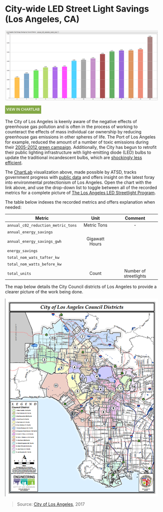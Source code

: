 # City-wide LED Street Light Savings (Los Angeles, CA)

![](./images/lal-001.png)

[![View in ChartLab](../../research/images/new-button.png)](https://apps.axibase.com/chartlab/748691f3/2/#fullscreen)

The City of Los Angeles is keenly aware of the negative effects of greenhouse gas pollution and is often in the process
of working to counteract the effects of mass individual car ownership by reducing greenhouse gas emissions in other spheres of life.
The Port of Los Angeles for example, reduced the amount of a number of toxic emissions during their
[2005-2012 green campaign](../../research/la-port/README.md). Additionally, the City has begun to retrofit their public lighting infrastructure
with light-emitting diode (LED) bulbs to update the traditional incandescent bulbs, which are [shockingly less efficient](https://energy.gov/energysaver/how-energy-efficient-light-bulbs-compare-traditional-incandescents).

The [ChartLab](https://apps.axibase.com/chartlab) visualization above, made possible by ATSD,
tracks government progress with [public data](https://catalog.data.gov/dataset/citywide-led-streetlight-savings) and
offers insight on the latest foray into environmental protectionism of Los Angeles. Open the chart with the link above, and use the
drop-down list to toggle between all of the recorded metrics for a complete picture of [The Los Angeles LED Streetlight Program](https://energy.gov/eere/ssl/text-alternative-version-city-los-angeles-led-streetlight-program).

The table below indexes the recorded metrics and offers explanation when needed:

| Metric | Unit | Comment |
|--------|:----:|:-------:|
| `annual_c02_reduction_metric_tons` | Metric Tons | - |
| `annual_energy_savings` | | |
| `annual_energy_savings_gwh` | Gigawatt Hours | |
| `energy_savings` | | |
| `total_nom_wats_tafter_kw` | | |
| `total_nom_watts_before_kw` | | |
| `total_units` | Count | Number of streetlights |

The map below details the City Council districts of Los Angeles to provide a clearer picture of the work being done.

![](./images/lamap.png)

> Source: [City of Los Angeles](https://www.lacity.org/your-government/elected-officials/city-council/map-districts), 2017
